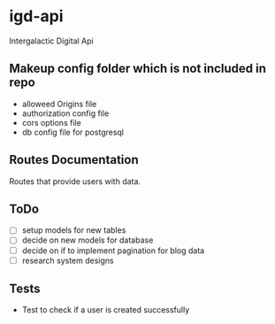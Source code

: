 # igd-api
Intergalactic Digital Api

## Makeup config folder which is not included in repo

- alloweed Origins file
- authorization config file
- cors options file
- db config file for postgresql

## Routes Documentation

Routes that provide users with data.

## ToDo

- [ ] setup models for new tables
- [ ] decide on new models for database
- [ ] decide on if to implement pagination for blog data
- [ ] research system designs

## Tests

- Test to check if a user is created successfully
